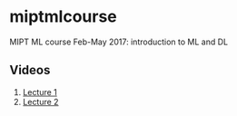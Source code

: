 # miptmlcourse
MIPT ML course Feb-May 2017: introduction to ML and DL

## Videos

1. [Lecture 1](https://youtu.be/NIfFXmtLYyE)
1. [Lecture 2](https://youtu.be/auTkPTJ8MjU?t=1)

